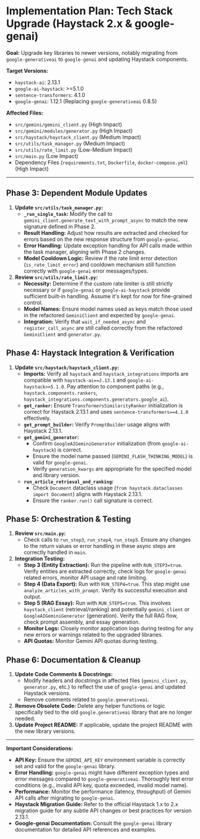 # Implementation Plan: Tech Stack Upgrade (Haystack 2.x & google-genai)

**Goal:** Upgrade key libraries to newer versions, notably migrating from `google-generativeai` to `google-genai` and updating Haystack components.

**Target Versions:**

- `haystack-ai`: 2.13.1
- `google-ai-haystack`: >=5.1.0
- `sentence-transformers`: 4.1.0
- `google-genai`: 1.12.1 (Replacing `google-generativeai` 0.8.5)

**Affected Files:**

- `src/gemini/gemini_client.py` (High Impact)
- `src/gemini/modules/generator.py` (High Impact)
- `src/haystack/haystack_client.py` (Medium Impact)
- `src/utils/task_manager.py` (Medium Impact)
- `src/utils/rate_limit.py` (Low-Medium Impact)
- `src/main.py` (Low Impact)
- Dependency Files (`requirements.txt`, `Dockerfile`, `docker-compose.yml`) (High Impact)

---

## Phase 3: Dependent Module Updates

1.  **Update `src/utils/task_manager.py`:**
    - **`_run_single_task`:** Modify the call to `gemini_client.generate_text_with_prompt_async` to match the new signature defined in Phase 2.
    - **Result Handling:** Adjust how results are extracted and checked for errors based on the new response structure from `google-genai`.
    - **Error Handling:** Update exception handling for API calls made within the task manager, aligning with Phase 2 changes.
    - **Model Cooldown Logic:** Review if the rate limit error detection (`is_rate_limit_error`) and cooldown mechanism still function correctly with `google-genai` error messages/types.
2.  **Review `src/utils/rate_limit.py`:**
    - **Necessity:** Determine if the custom rate limiter is still strictly necessary or if `google-genai` or `google-ai-haystack` provide sufficient built-in handling. Assume it's kept for now for fine-grained control.
    - **Model Names:** Ensure model names used as keys match those used in the refactored `GeminiClient` and expected by `google-genai`.
    - **Integration:** Verify that `wait_if_needed_async` and `register_call_async` are still called correctly from the refactored `GeminiClient` and `generator.py`.

## Phase 4: Haystack Integration & Verification

1.  **Update `src/haystack/haystack_client.py`:**
    - **Imports:** Verify all `haystack` and `haystack_integrations` imports are compatible with `haystack-ai==2.13.1` and `google-ai-haystack>=5.1.0`. Pay attention to component paths (e.g., `haystack.components.rankers`, `haystack_integrations.components.generators.google_ai`).
    - **`get_ranker`:** Ensure `TransformersSimilarityRanker` initialization is correct for Haystack 2.13.1 and uses `sentence-transformers==4.1.0` effectively.
    - **`get_prompt_builder`:** Verify `PromptBuilder` usage aligns with Haystack 2.13.1.
    - **`get_gemini_generator`:**
      - Confirm `GoogleAIGeminiGenerator` initialization (from `google-ai-haystack`) is correct.
      - Ensure the model name passed (`GEMINI_FLASH_THINKING_MODEL`) is valid for `google-genai`.
      - Verify `generation_kwargs` are appropriate for the specified model and library version.
    - **`run_article_retrieval_and_ranking`:**
      - Check `Document` dataclass usage (`from haystack.dataclasses import Document`) aligns with Haystack 2.13.1.
      - Ensure the `ranker.run()` call signature is correct.

## Phase 5: Orchestration & Testing

1.  **Review `src/main.py`:**
    - Check calls to `run_step3`, `run_step4`, `run_step5`. Ensure any changes to the return values or error handling in these async steps are correctly handled in `main`.
2.  **Integration Testing:**
    - **Step 3 (Entity Extraction):** Run the pipeline with `RUN_STEP3=true`. Verify entities are extracted correctly, check logs for `google-genai` related errors, monitor API usage and rate limiting.
    - **Step 4 (Data Export):** Run with `RUN_STEP4=true`. This step might use `analyze_articles_with_prompt`. Verify its successful execution and output.
    - **Step 5 (RAG Essay):** Run with `RUN_STEP5=true`. This involves `haystack_client` (retrieval/ranking) and potentially `gemini_client` or `GoogleAIGeminiGenerator` (generation). Verify the full RAG flow, check prompt assembly, and essay generation.
    - **Monitor Logs:** Closely monitor application logs during testing for any new errors or warnings related to the upgraded libraries.
    - **API Quotas:** Monitor Gemini API quotas during testing.

## Phase 6: Documentation & Cleanup

1.  **Update Code Comments & Docstrings:**
    - Modify headers and docstrings in affected files (`gemini_client.py`, `generator.py`, etc.) to reflect the use of `google-genai` and updated Haystack versions.
    - Remove comments related to `google.generativeai`.
2.  **Remove Obsolete Code:** Delete any helper functions or logic specifically tied to the old `google.generativeai` library that are no longer needed.
3.  **Update Project README:** If applicable, update the project README with the new library versions.

---

**Important Considerations:**

- **API Key:** Ensure the `GEMINI_API_KEY` environment variable is correctly set and valid for the `google-genai` library.
- **Error Handling:** `google-genai` might have different exception types and error messages compared to `google-generativeai`. Thoroughly test error conditions (e.g., invalid API key, quota exceeded, invalid model name).
- **Performance:** Monitor the performance (latency, throughput) of Gemini API calls after migrating to `google-genai`.
- **Haystack Migration Guide:** Refer to the official Haystack 1.x to 2.x migration guide for any subtle API changes or best practices for version 2.13.1.
- **Google-genai Documentation:** Consult the `google-genai` library documentation for detailed API references and examples.
